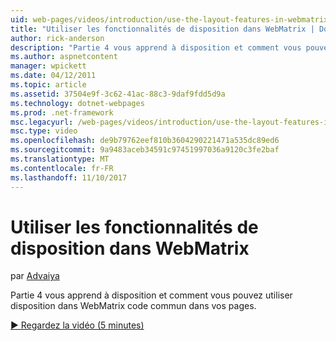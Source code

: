 ```yaml
---
uid: web-pages/videos/introduction/use-the-layout-features-in-webmatrix
title: "Utiliser les fonctionnalités de disposition dans WebMatrix | Documents Microsoft"
author: rick-anderson
description: "Partie 4 vous apprend à disposition et comment vous pouvez utiliser disposition dans WebMatrix code commun dans vos pages."
ms.author: aspnetcontent
manager: wpickett
ms.date: 04/12/2011
ms.topic: article
ms.assetid: 37504e9f-3c62-41ac-88c3-9daf9fdd5d9a
ms.technology: dotnet-webpages
ms.prod: .net-framework
msc.legacyurl: /web-pages/videos/introduction/use-the-layout-features-in-webmatrix
msc.type: video
ms.openlocfilehash: de9b79762eef810b3604290221471a535dc89ed6
ms.sourcegitcommit: 9a9483aceb34591c97451997036a9120c3fe2baf
ms.translationtype: MT
ms.contentlocale: fr-FR
ms.lasthandoff: 11/10/2017
---
```

<a name="use-the-layout-features-in-webmatrix"></a>Utiliser les fonctionnalités de disposition dans WebMatrix
====================
par [Advaiya](https://twitter.com/Advaiyasolns)

Partie 4 vous apprend à disposition et comment vous pouvez utiliser disposition dans WebMatrix code commun dans vos pages.

[&#9654; Regardez la vidéo (5 minutes)](https://channel9.msdn.com/Blogs/ASP-NET-Site-Videos/use-the-layout-features-in-webmatrix)
